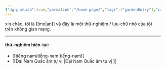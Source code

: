 ```yaml
---
{"dg-publish":true,"permalink":"/home page/","tags":["gardenEntry"],"created":"2025-08-12T22:09:33.185+07:00"}
---
```



xin chào, 
tôi là [[me\|an]] và đây là một thử-nghiệm / lưu-chữ nhỏ của tôi trên không gian mạng. 

---
#### thử-nghiệm hiện-tại:
- [[tiếng nam/tiếng-nam\|tiếng-nam]]
- [[Đại Nam Quấc âm tự vị \|Đại Nam Quấc âm tự vị ]]




